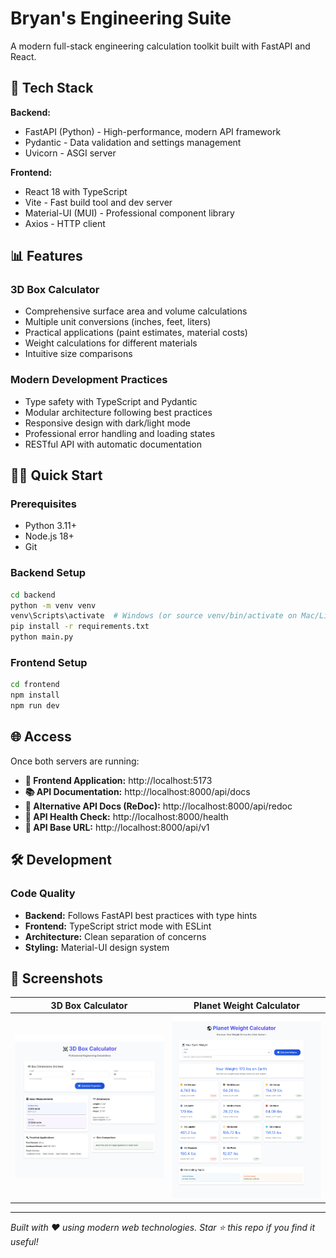 # Bryan's Engineering Suite

A modern full-stack engineering calculation toolkit built with FastAPI and React.

## 🚀 Tech Stack

**Backend:**

- FastAPI (Python) - High-performance, modern API framework
- Pydantic - Data validation and settings management
- Uvicorn - ASGI server

**Frontend:**

- React 18 with TypeScript
- Vite - Fast build tool and dev server
- Material-UI (MUI) - Professional component library
- Axios - HTTP client

## 📊 Features

### 3D Box Calculator

- Comprehensive surface area and volume calculations
- Multiple unit conversions (inches, feet, liters)
- Practical applications (paint estimates, material costs)
- Weight calculations for different materials
- Intuitive size comparisons

### Modern Development Practices

- Type safety with TypeScript and Pydantic
- Modular architecture following best practices
- Responsive design with dark/light mode
- Professional error handling and loading states
- RESTful API with automatic documentation

## 🏃‍♂️ Quick Start

### Prerequisites

- Python 3.11+
- Node.js 18+
- Git

### Backend Setup

```bash
cd backend
python -m venv venv
venv\Scripts\activate  # Windows (or source venv/bin/activate on Mac/Linux)
pip install -r requirements.txt
python main.py
```

### Frontend Setup

```bash
cd frontend
npm install
npm run dev
```

## 🌐 Access

Once both servers are running:

- **🎨 Frontend Application:** http://localhost:5173
- **📚 API Documentation:** http://localhost:8000/api/docs
- **📖 Alternative API Docs (ReDoc):** http://localhost:8000/api/redoc
- **💚 API Health Check:** http://localhost:8000/health
- **🔌 API Base URL:** http://localhost:8000/api/v1

## 🛠️ Development

### Code Quality

- **Backend:** Follows FastAPI best practices with type hints
- **Frontend:** TypeScript strict mode with ESLint
- **Architecture:** Clean separation of concerns
- **Styling:** Material-UI design system

## 📱 Screenshots

|                                3D Box Calculator                                 |                              Planet Weight Calculator                               |
| :------------------------------------------------------------------------------: | :---------------------------------------------------------------------------------: |
| <img src="3D Box Calculator.png" alt="3D Box Calculator Screenshot" width="400"> | <img src="Planet Weight Calculator.png" alt="Planet Weight Calculator" width="400"> |

---

_Built with ❤️ using modern web technologies. Star ⭐ this repo if you find it useful!_
